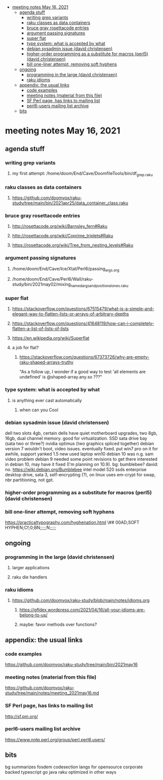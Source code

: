 - [meeting notes May 16, 2021](#org9201e93)
  - [agenda stuff](#org8fde5e7)
    - [writing grep variants](#org54f5281)
    - [raku classes as data containers](#orgcb9a9ea)
    - [bruce gray rosettacode entries](#orge0dd9a8)
    - [argument passing signatures](#org47b0f89)
    - [super flat](#org2012ba6)
    - [type system: what is accepted by what](#org293d2ac)
    - [debian sysadmin issue (david christensen)](#org75e147d)
    - [higher-order programming as a substitute for macros (perl5)  (david christensen)](#orgabdf753)
    - [bill one-liner attempt, removing soft hyphens](#orge33b1e7)
  - [ongoing](#org8d8f1c7)
    - [programming in the large (david christensen)](#orgb86953d)
    - [raku idioms](#org5df9199)
  - [appendix: the usual links](#orga963528)
    - [code examples](#org21d3968)
    - [meeting notes (material from this file)](#org229a7ce)
    - [SF Perl page, has links to mailing list](#orgd614ba2)
    - [perl6-users mailing list archive](#orgf7c770b)
  - [bits](#org64dd402)


<a id="org9201e93"></a>

# meeting notes May 16, 2021


<a id="org8fde5e7"></a>

## agenda stuff


<a id="org54f5281"></a>

### writing grep variants

1.  my first attempt: /home/doom/End/Cave/DoomfileTools/bin/df<sub>grep.raku</sub>


<a id="orgcb9a9ea"></a>

### raku classes as data containers

1.  <https://github.com/doomvox/raku-study/tree/main/bin/2021apr25/data_container_class.raku>


<a id="orge0dd9a8"></a>

### bruce gray rosettacode entries

1.  <http://rosettacode.org/wiki/Barnsley_fern#Raku>

2.  <http://rosettacode.org/wiki/Coprime_triplets#Raku>

3.  <https://rosettacode.org/wiki/Tree_from_nesting_levels#Raku>


<a id="org47b0f89"></a>

### argument passing signatures

1.  /home/doom/End/Cave/Ice/Xtal/Perl6/passing<sub>args.org</sub>

2.  /home/doom/End/Cave/Perl6/Wall/raku-study/bin/2021may02/mixing<sub>named</sub><sub>args</sub><sub>and</sub><sub>positional</sub><sub>ones.raku</sub>


<a id="org2012ba6"></a>

### super flat

1.  <https://stackoverflow.com/questions/67515479/what-is-a-simple-and-elegant-way-to-flatten-lists-or-arrays-of-arbitrary-depths>

2.  <https://stackoverflow.com/questions/41648119/how-can-i-completely-flatten-a-list-of-lists-of-lists>

3.  <https://en.wikipedia.org/wiki/Superflat>

4.  a job for flat?

    1.  <https://stackoverflow.com/questions/67373726/why-are-empty-raku-shaped-arrays-truthy>
    
        "As a follow up, I wonder if a good way to test 'all elements are undefined' is @shaped-array.any.so ???"


<a id="org293d2ac"></a>

### type system: what is accepted by what

1.  is anything ever cast automatically

    1.  when can you Cool


<a id="org75e147d"></a>

### debian sysadmin issue (david christensen)

dell two slots 4gb, certain dells have quiet motherboard upgrades, two 8gb, 16gb, dual channel memory. good for virtualization. SSD sata drive bay (sata two or three?) nvidia optimus (two graphics spliced together) debian version 7 wouldn't boot, video issues. eventually fixed. put win7 pro on it for awhile, support yanked 1.5 new used laptop win10 debian 10 was n.g. sam video problem debian 9 needed some point revisions to get there interested in debian 10, may have it fixed (I'm planning on 10.9). bg: bumblebee? david: no. <https://wiki.debian.org/Bumblebee> intel model 520 ssds enterprise desktop drive, sata 3, self-encrypting (?), on linux uses em-crypt for swap, nbr partitioning, not gpt.


<a id="orgabdf753"></a>

### higher-order programming as a substitute for macros (perl5)  (david christensen)


<a id="orge33b1e7"></a>

### bill one-liner attempt, removing soft hyphens

<https://practicaltypography.com/hyphenation.html> \\## 00AD;SOFT HYPHEN;Cf;0;BN;;;;;N;;;;;


<a id="org8d8f1c7"></a>

## ongoing


<a id="orgb86953d"></a>

### programming in the large (david christensen)

1.  larger applications

2.  raku die handlers


<a id="org5df9199"></a>

### raku idioms

1.  <https://github.com/doomvox/raku-study/blob/main/notes/idioms.org>

    1.  <https://gfldex.wordpress.com/2021/04/16/all-your-idioms-are-belong-to-us/>
    
    2.  maybe: favor methods over functions?


<a id="orga963528"></a>

## appendix: the usual links


<a id="org21d3968"></a>

### code examples

<https://github.com/doomvox/raku-study/tree/main/bin/2021may16>


<a id="org229a7ce"></a>

### meeting notes (material from this file)

<https://github.com/doomvox/raku-study/tree/main/notes/meeting_2021may16.md>


<a id="orgd614ba2"></a>

### SF Perl page, has links to mailing list

<http://sf.pm.org/>


<a id="orgf7c770b"></a>

### perl6-users mailing list archive

<https://www.nntp.perl.org/group/perl.perl6.users/>


<a id="org64dd402"></a>

## bits

bg summarizes fosdem codesection langs for opensource corporate backed typescript go java raku optimized in other ways
